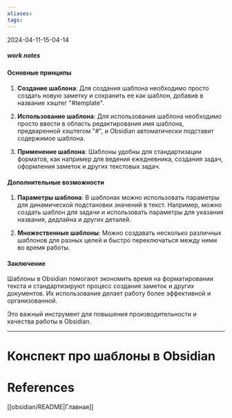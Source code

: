 ```yaml
---
aliases: 
tags:
---
```


2024-04-11-15-04-14
##### work notes

#### Основные принципы

1. **Создание шаблона**: Для создания шаблона необходимо просто создать новую заметку и сохранить ее как шаблон, добавив в название хэштег "#template".

2. **Использование шаблона**: Для использования шаблона необходимо просто ввести в область редактирования имя шаблона, предваренной хэштегом "#", и Obsidian автоматически подставит содержимое шаблона.

3. **Применение шаблона**: Шаблоны удобны для стандартизации форматов, как например для ведения ежедневника, создания задач, оформления заметок и других текстовых задач.

#### Дополнительные возможности

1. **Параметры шаблона**: В шаблонах можно использовать параметры для динамической подстановки значений в текст. Например, можно создать шаблон для задачи и использовать параметры для указания названия, дедлайна и других деталей.

2. **Множественные шаблоны**: Можно создавать несколько различных шаблонов для разных целей и быстро переключаться между ними во время работы.

#### Заключение

Шаблоны в Obsidian помогают экономить время на форматировании текста и стандартизируют процесс создания заметок и других документов. Их использование делает работу более эффективной и организованной.

  

Это важный инструмент для повышения производительности и качества работы в Obsidian.
_______________________________
# Конспект про шаблоны в Obsidian


# References
[[obsidian/README|Главная]]

